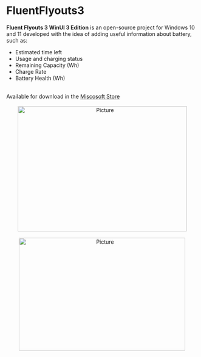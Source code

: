 # FluentFlyouts3
<b>Fluent Flyouts 3 WinUI 3 Edition</b> is an open-source project for Windows 10 and 11 developed with the idea of adding useful information about battery, such as:
<ul>
    <li>Estimated time left</li>
    <li>Usage and charging status</li>
    <li>Remaining Capacity (Wh)</li>
    <li>Charge Rate</li>
    <li>Battery Health (Wh)</li>
</ul>
<br>Available for download in the <a href="https://apps.microsoft.com/store/detail/fluent-flyouts-battery-preview/9NWXR2MKSNX7">Miscosoft Store</a><br><br>


<div align="center">
<img src="https://store-images.s-microsoft.com/image/apps.53594.14436146049906152.9703ac33-c8cb-40b2-aa39-532232c8672a.f44ffacd-b7da-4d5b-8173-32de09137646" alt="Picture" style="display:block; margin: 0 auto; height:329px; width:445px">
<br>
<img src="https://i.redd.it/3j05rtarxys91.png" alt="Picture" style="display: block; margin: 0 auto; height:296px; width:438px"/>
</div>
